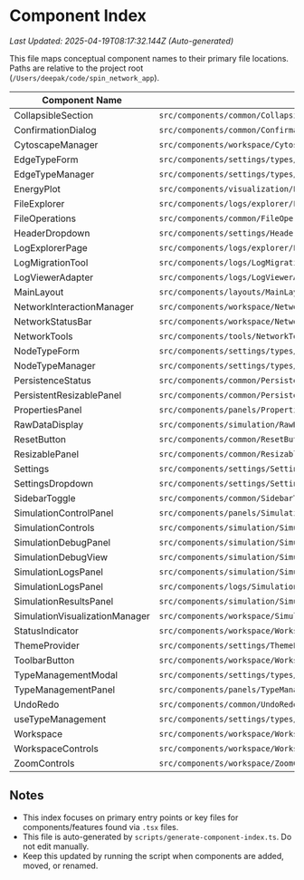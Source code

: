 # Component Index
*Last Updated: 2025-04-19T08:17:32.144Z (Auto-generated)*

This file maps conceptual component names to their primary file locations. Paths are relative to the project root (`/Users/deepak/code/spin_network_app`).

| Component Name                 | Primary File Path                                                     | Type/Description        | Related Files (Optional)                     |
|--------------------------------|-----------------------------------------------------------------------|-------------------------|----------------------------------------------|
| CollapsibleSection             | `src/components/common/CollapsibleSection.tsx`                         | React Component         | -                                            |
| ConfirmationDialog             | `src/components/common/ConfirmationDialog.tsx`                         | React Component         | -                                            |
| CytoscapeManager               | `src/components/workspace/CytoscapeManager/CytoscapeManager.tsx`       | React Component         | `src/components/workspace/CytoscapeManager/index.ts` |
| EdgeTypeForm                   | `src/components/settings/types/EdgeTypeForm.tsx`                       | React Component         | `src/components/settings/types/index.ts`     |
| EdgeTypeManager                | `src/components/settings/types/EdgeTypeManager.tsx`                    | React Component         | `src/components/settings/types/index.ts`     |
| EnergyPlot                     | `src/components/visualization/EnergyPlot.tsx`                          | React Component         | -                                            |
| FileExplorer                   | `src/components/logs/explorer/FileExplorer.tsx`                        | React Component         | `src/components/logs/explorer/index.ts`      |
| FileOperations                 | `src/components/common/FileOperations.tsx`                             | React Component         | -                                            |
| HeaderDropdown                 | `src/components/settings/HeaderDropdown.tsx`                           | React Component         | `src/components/settings/index.ts`           |
| LogExplorerPage                | `src/components/logs/explorer/LogExplorerPage.tsx`                     | React Component         | `src/components/logs/explorer/index.ts`      |
| LogMigrationTool               | `src/components/logs/LogMigrationTool.tsx`                             | React Component         | `src/components/logs/index.ts`               |
| LogViewerAdapter               | `src/components/logs/LogViewerAdapter.tsx`                             | React Component         | `src/components/logs/index.ts`               |
| MainLayout                     | `src/components/layouts/MainLayout.tsx`                                | React Component         | -                                            |
| NetworkInteractionManager      | `src/components/workspace/NetworkInteractionManager/NetworkInteractionManager.tsx` | React Component         | `src/components/workspace/NetworkInteractionManager/index.ts` |
| NetworkStatusBar               | `src/components/workspace/NetworkStatusBar/NetworkStatusBar.tsx`       | React Component         | `src/components/workspace/NetworkStatusBar/index.ts` |
| NetworkTools                   | `src/components/tools/NetworkTools.tsx`                                | React Component         | -                                            |
| NodeTypeForm                   | `src/components/settings/types/NodeTypeForm.tsx`                       | React Component         | `src/components/settings/types/index.ts`     |
| NodeTypeManager                | `src/components/settings/types/NodeTypeManager.tsx`                    | React Component         | `src/components/settings/types/index.ts`     |
| PersistenceStatus              | `src/components/common/PersistenceStatus.tsx`                          | React Component         | -                                            |
| PersistentResizablePanel       | `src/components/common/PersistentResizablePanel.tsx`                   | React Component         | -                                            |
| PropertiesPanel                | `src/components/panels/PropertiesPanel.tsx`                            | React Component         | `src/components/panels/index.ts`             |
| RawDataDisplay                 | `src/components/simulation/RawDataDisplay.tsx`                         | React Component         | `src/components/simulation/index.ts`         |
| ResetButton                    | `src/components/common/ResetButton.tsx`                                | React Component         | -                                            |
| ResizablePanel                 | `src/components/common/ResizablePanel.tsx`                             | React Component         | -                                            |
| Settings                       | `src/components/settings/Settings.tsx`                                 | React Component         | `src/components/settings/index.ts`           |
| SettingsDropdown               | `src/components/settings/SettingsDropdown.tsx`                         | React Component         | `src/components/settings/index.ts`           |
| SidebarToggle                  | `src/components/common/SidebarToggle.tsx`                              | React Component         | -                                            |
| SimulationControlPanel         | `src/components/panels/SimulationControlPanel.tsx`                     | React Component         | `src/components/panels/index.ts`             |
| SimulationControls             | `src/components/simulation/SimulationControls.tsx`                     | React Component         | `src/components/simulation/index.ts`         |
| SimulationDebugPanel           | `src/components/simulation/SimulationDebugPanel.tsx`                   | React Component         | `src/components/simulation/index.ts`         |
| SimulationDebugView            | `src/components/simulation/SimulationDebugView.tsx`                    | React Component         | `src/components/simulation/index.ts`         |
| SimulationLogsPanel            | `src/components/simulation/SimulationLogsPanel.tsx`                    | React Component         | `src/components/simulation/index.ts`         |
| SimulationLogsPanel            | `src/components/logs/SimulationLogsPanel.tsx`                          | React Component         | `src/components/logs/index.ts`               |
| SimulationResultsPanel         | `src/components/simulation/SimulationResultsPanel.tsx`                 | React Component         | `src/components/simulation/index.ts`         |
| SimulationVisualizationManager | `src/components/workspace/SimulationVisualizationManager/SimulationVisualizationManager.tsx` | React Component         | `src/components/workspace/SimulationVisualizationManager/index.ts` |
| StatusIndicator                | `src/components/workspace/WorkspaceControls/components/StatusIndicator.tsx` | React Component         | -                                            |
| ThemeProvider                  | `src/components/settings/ThemeProvider.tsx`                            | React Component         | `src/components/settings/index.ts`           |
| ToolbarButton                  | `src/components/workspace/WorkspaceControls/components/ToolbarButton.tsx` | React Component         | -                                            |
| TypeManagementModal            | `src/components/settings/types/TypeManagementModal.tsx`                | React Component         | `src/components/settings/types/index.ts`     |
| TypeManagementPanel            | `src/components/panels/TypeManagementPanel.tsx`                        | React Component         | `src/components/panels/index.ts`             |
| UndoRedo                       | `src/components/common/UndoRedo.tsx`                                   | React Component         | -                                            |
| useTypeManagement              | `src/components/settings/types/useTypeManagement.tsx`                  | React Component         | `src/components/settings/types/index.ts`     |
| Workspace                      | `src/components/workspace/Workspace.tsx`                               | React Component         | -                                            |
| WorkspaceControls              | `src/components/workspace/WorkspaceControls/WorkspaceControls.tsx`     | React Component         | `src/components/workspace/WorkspaceControls/index.ts` |
| ZoomControls                   | `src/components/workspace/ZoomControls.tsx`                            | React Component         | -                                            |

## Notes
- This index focuses on primary entry points or key files for components/features found via `.tsx` files.
- This file is auto-generated by `scripts/generate-component-index.ts`. Do not edit manually.
- Keep this updated by running the script when components are added, moved, or renamed.
